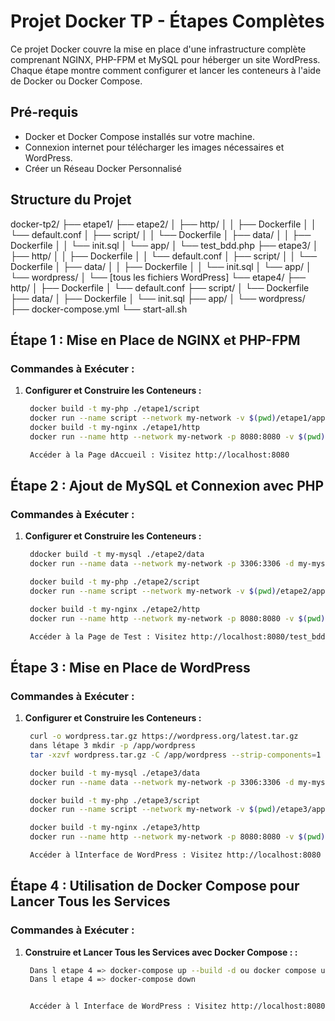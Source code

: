 # Projet Docker TP - Étapes Complètes

Ce projet Docker couvre la mise en place d'une infrastructure complète comprenant NGINX, PHP-FPM et MySQL pour héberger un site WordPress. Chaque étape montre comment configurer et lancer les conteneurs à l'aide de Docker ou Docker Compose.

## Pré-requis

- Docker et Docker Compose installés sur votre machine.
- Connexion internet pour télécharger les images nécessaires et WordPress.
- Créer un Réseau Docker Personnalisé

## Structure du Projet

docker-tp2/ ├── etape1/
 ├── etape2/ │ ├── http/ │ │ ├── Dockerfile │ │ └── default.conf │ ├── script/ │ │ └── Dockerfile │ ├── data/ │ │ ├── Dockerfile │ │ └── init.sql │ └── app/ │ └── test_bdd.php ├── etape3/ │ ├── http/ │ │ ├── Dockerfile │ │ └── default.conf │ ├── script/ │ │ └── Dockerfile │ ├── data/ │ │ ├── Dockerfile │ │ └── init.sql │ └── app/ │ └── wordpress/ │ └── [tous les fichiers WordPress] └── etape4/ ├── http/ │ ├── Dockerfile │ └── default.conf ├── script/ │ └── Dockerfile ├── data/ │ ├── Dockerfile │ └── init.sql ├── app/ │ └── wordpress/ ├── docker-compose.yml └── start-all.sh


## Étape 1 : Mise en Place de NGINX et PHP-FPM

### Commandes à Exécuter :

1. **Configurer et Construire les Conteneurs :**
   ```bash
    docker build -t my-php ./etape1/script
    docker run --name script --network my-network -v $(pwd)/etape1/app:/app -d my-php
    docker build -t my-nginx ./etape1/http
    docker run --name http --network my-network -p 8080:8080 -v $(pwd)/etape1/app:/app -d my-nginx

    Accéder à la Page dAccueil : Visitez http://localhost:8080

## Étape 2 : Ajout de MySQL et Connexion avec PHP

### Commandes à Exécuter :

1. **Configurer et Construire les Conteneurs :**
   ```bash
    ddocker build -t my-mysql ./etape2/data
    docker run --name data --network my-network -p 3306:3306 -d my-mysql

    docker build -t my-php ./etape2/script
    docker run --name script --network my-network -v $(pwd)/etape2/app:/app -d my-php

    docker build -t my-nginx ./etape2/http
    docker run --name http --network my-network -p 8080:8080 -v $(pwd)/etape2/app:/app -d my-nginx

    Accéder à la Page de Test : Visitez http://localhost:8080/test_bdd.php

## Étape 3 : Mise en Place de WordPress

### Commandes à Exécuter :

1. **Configurer et Construire les Conteneurs :**
   ```bash
    curl -o wordpress.tar.gz https://wordpress.org/latest.tar.gz
    dans létape 3 mkdir -p /app/wordpress
    tar -xzvf wordpress.tar.gz -C /app/wordpress --strip-components=1

    docker build -t my-mysql ./etape3/data
    docker run --name data --network my-network -p 3306:3306 -d my-mysql

    docker build -t my-php ./etape3/script
    docker run --name script --network my-network -v $(pwd)/etape3/app/wordpress:/app -d my-php

    docker build -t my-nginx ./etape3/http
    docker run --name http --network my-network -p 8080:8080 -v $(pwd)/etape3/app/wordpress:/app -d my-nginx

    Accéder à lInterface de WordPress : Visitez http://localhost:8080

## Étape 4 : Utilisation de Docker Compose pour Lancer Tous les Services

### Commandes à Exécuter :

1. **Construire et Lancer Tous les Services avec Docker Compose : :**
   ```bash
    Dans l etape 4 => docker-compose up --build -d ou docker compose up --build -d
    Dans l etape 4 => docker-compose down


    Accéder à l Interface de WordPress : Visitez http://localhost:8080
